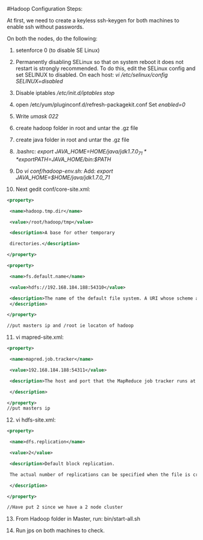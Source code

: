 #Hadoop Configuration Steps:

At first, we need to create a keyless ssh-keygen for both machines to enable ssh without passwords.

On both the nodes, do the following:

1. setenforce 0 (to disable SE Linux)

2. Permanently disabling SELinux so that on system reboot it does not restart is strongly recommended. To do this, edit the SELinux config and set SELINUX to disabled. On each host:
*vi /etc/selinux/config*
*SELINUX=disabled*

3. Disable iptables
*/etc/init.d/iptables stop*


4. open /etc/yum/pluginconf.d/refresh-packagekit.conf
Set *enabled=0*

5. Write *umask 022*

6. create hadoop folder in root and untar the .gz file

7. create java folder in root and untar the .gz file

8. .bashrc:
*export JAVA_HOME=$HOME/java/jdk1.7.0_71*
*export PATH=$JAVA_HOME/bin:$PATH*

9. Do *vi conf/hadoop-env.sh:*
Add:
*export JAVA_HOME=$HOME/java/jdk1.7.0_71*

10. Next gedit conf/core-site.xml:

```xml
<property>

 <name>hadoop.tmp.dir</name>

 <value>/root/hadoop/tmp</value>

 <description>A base for other temporary

 directories.</description>

</property>

<property>

 <name>fs.default.name</name>

 <value>hdfs://192.168.184.188:54310</value>

 <description>The name of the default file system. A URI whose scheme and authority determine the FileSystem implementation. The uri's scheme determines the config property fs.SCHEME.impl)  naming the FileSystem implementation class. The uri's authority is used to determine the host, port, etc. for a filesystem.
 </description>

</property>

//put masters ip and /root ie locaton of hadoop
```

11. vi mapred-site.xml:

```xml
<property>

 <name>mapred.job.tracker</name>

 <value>192.168.184.188:54311</value>

 <description>The host and port that the MapReduce job tracker runs at. If "local", then jobs are run in-process as a single map and reduce task.

 </description>

</property>
//put masters ip
```

12. vi hdfs-site.xml:

```xml
<property>

 <name>dfs.replication</name>

 <value>2</value>

 <description>Default block replication.

 The actual number of replications can be specified when the file is created. The default is used if replication is not specified in create time.

 </description>

</property>

//Have put 2 since we have a 2 node cluster
```

13. From Hadoop folder in Master, run:
bin/start-all.sh

14. Run jps on both machines to check.


